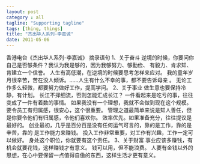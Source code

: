 ```yaml
---
layout: post
category : all
tagline: "Supporting tagline"
tags: [thing, things]
title: "杰出华人系列-李嘉诚"
date: 2011-05-06
---
```

香港电台《杰出华人系列-李嘉诚》
摘录语句
1、关于奋斗
逆境的时候，你要问你自己是否够条件？我认为我是够的，因为我够努力、够勤俭、
有毅力、肯求知、肯建立一个信誉。
人生有高低潮，在逆境的时候要思考怎样来应对。
我的童年岁月很辛苦，苦在没人倾诉。……人生有什么不幸的事，都不要告诉母亲
。
无论工作多么轻微，都要努力做好工作，提高学问。
2、关于事业
做生意也要保持冷静，有计划。
长江不择细流，否则怎能汇成长江？
一件看起来是吃亏的事，往往变成了一件有着数的事情。
如果我没有一个理想，我就不会做到现在这个规模。
要令员工有归属感，很安心，这个很重要。
管理之道最简单来说是知人善任，但是你要令他们有归属感，令他们喜欢你。
效率优先。如果准备充分，往往提议是最好的。
创业最初，几乎是百分百是没有任何运气可言的，靠的是工作，靠的是辛苦，靠的
是工作能力来赚钱。
投入工作非常重要，对工作有兴趣，工作一定可以做好。
身处这个职位，你就要有这个责任。
3、关于财富
事业应该多赚钱，有机会就要花钱，这样赚钱才有意义。
钱可以用，但不能浪费。
人要有金钱以外的思想，在心中要保留一点值得自傲的东西，这样生活才更有意义。
 
